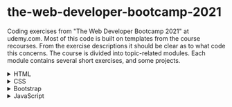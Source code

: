 # the-web-developer-bootcamp-2021

Coding exercises from "The Web Developer Bootcamp 2021" at udemy.com. 
Most of this code is built on templates from the course recourses. From the exercise descriptions it should be clear as to what code this concerns. The course is divided into topic-related modules. Each module contains several short exercises, and some projects. 

<details>
<summary>HTML</summary>
<br>

  <details>
  <summary>Exercises</summary>
  <br>

  ### Exercise 1 - Intro

  Given plain-text and a picture of a website.
  The task is, by using HTML, formating the text to match the given picture.

  ### Exercise 2 - Lists

  Given a plain-text list, the task is to make a list identical to the picture.

  ### Exercise 3 - Links & Images

  The task is simply to create a link and an image. 

  ### Exercise 4 - Entities & Semantics

  The task is to make a header with a sowman entity and a superscripted trademark entity.

  ### Exercise 5 - Tables

  Given the data, the task is to format a table using the elements table, thead, tbody, tr, th and td.

  ### Exercise 6 - Forms

  The task is to make a login-like page consisting of username and password inputs with placeholder texts, and a register-button.

  </details>

  <details>
  <summary>Projects</summary>
  <br>
  
  ### Marathon Registration Project

  The task is to make a registration form for a fictive fun run. Should include proper use of input types, labels, placeholders, etc...
  </details>


</details>

<details>
<summary>CSS</summary>
<br>

  <details>
  <summary>Exercises</summary>
  <br>

  ### Exercise 7 - Intro

  Given plain-text, format the text to match a given layout.

  ### Exercise 8 - Hipster Logo

  Format text to match the given specification.

  ### Exercise 9 - Basic Selectors

  Using selectors, format text to match the given specification.

  ### Exercise 10 - Descendent Combinators

  Using descendent combinators, format text to match the given specification.

  ### Exercise 11 - Checkerboard

  Given a colorless checkerboard, make even squares black and odd squares red.

  ### Exercise 12 - Box Model

  Format the given .css file to match the given image.

  </details>

</details>


<details>
<summary>Bootstrap</summary>
<br>

  <details>
  <summary>Exercises</summary>
  <br>

  ### Exercise 13 - Intro

  Given plain-text HTML, format the code to match the given image, using bootstrap.

  ### Exercise 13 - Grid Intro

  Using grid functionality, create a .html to match a the given image.
  
  
  </details>


</details>


<details>
<summary>JavaScript</summary>
<br>

  <details>
  <summary>Exercises</summary>
  <br>

  ### Exercise 15 - Variables

  Create two variables.

  ### Exercise 16 - Constants

  Define two constants

  ### Exercise 17 - Strings

  Create two strings.

  ### Exercise 18 - String Methods

  Use the .trim() and .toLowerCase() methods to change a string.

  ### Exercise 19 - More String Methods

  Use the .replace() and .slice() methods to alter a string.

  ### Exercise 20 - String Template Literals

  Create a string dipslaying the outcome of rolling two dice.

  ### Exercise 21 - Conditions

  Check if a number is even.

  ### Exercise 22 - More on Conditions

  Use if-else condtions to match the given set of rules.

  ### Exercise 23 - Nested Conditions

  Change the input value to activate the given condition.

  ### Exercise 24 - Logical AND

  Change the input value to active the given condition.

  ### Exercise 25 - Arrays

  Create an array containing 6 numbers.

  ### Exercise 26 - Array Access

  Change two elements in the given array.

  ### Exercise 27 - Pop/Push/Shift/Unshift

  Use the functions above to alter an array.

  ### Exercise 28 - Nested Arrays

  Update a value in a nested array.

  ### Exercise 29 - Object Literals

  Create an object containing the given data.

  ### Exercise 30 - Object Access

  Given an object, create a string containing information from that object.

  ### Exercise 31 - For-Loops Intro

  Make a loop that prints a sentence a given number of times.

  ### Exercise 32 - More on For-Loops Intro

  Using a loop, print down from 25 by increments of -5.

  ### Exercise 33 - Looping Over Arrays

  Loop through an array of strings and print every string in upper case.

  ### Exercise 34 - The For...Of-Loop

  Loop through an array of integers and print the square of each integer.
    
  ### Exercise 35 - Introduction to Functions
    
  Create a function that prints a "<3" and call it once.
  
  ### Exercise 36 - Introduction to Arguments
    
  Create a function that takes in a message as an argument and prints it three times.
    
  ### Exercise 37 - Multiple Arguments
  
  Create a function that takes in two numbers as arguments. If both numbers are '1', print "Snake Eyes!". If not, print "Not Snake Eyes!".
    
  ### Exercise 38 - Return Value
    
  Create a function that returns the product of its arguments.
    
  ### Exercise 39 - Conditional Return
    
  Create a function that returns 'true' if the input argument is above a threshold, and 'false' if it is not.
    
  ### Exercise 40 - Return Last Element
    
  Create a function that returns the last elements of an array. If the array is empty, return 'null'.
    
  </details>
  <details>
  <summary>Projects</summary>
  <br>

  ### Todo List

  A basic command line-driven todo list that supports adding, deleting and listing elements.
    
  </details>
  
  
  </details>


</details>
